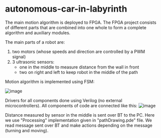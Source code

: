 # autonomous-car-in-labyrinth

The main motion algorithm is deployed to FPGA. The FPGA project consists of different parts that are combined into one whole to form a complete algorithm and auxiliary modules.

The main parts of a robot are: 
  1. two motors (whose speeds and direction are controlled by a PWM signal)
  2. 3 ultrasonic sensors:
      - one in the middle to measure distance from the wall in front 
      - two on right and left to keep robot in the middle of the path

Motion algorithm is implemented using FSM:

![image](https://user-images.githubusercontent.com/81052940/111932551-efb4fd00-8abd-11eb-9e6f-56c27fdcfe3f.png)

Drivers for all components done using Verilog (no external microcontrollers).
All components of code are connected like this:
![image](https://user-images.githubusercontent.com/81052940/111932818-8e415e00-8abe-11eb-8fa4-dc4ed09eeaa1.png)

Distance measured by sensor in the middle is sent over BT to the PC. Here we use "Processing" implementation given in "pathDrawing.pde" file. We read message sent over BT and make actions depending on the message (turning and moving).
